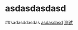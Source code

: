 # asdasdasdasd
##sadasddasdas
<a href="fttp://baidu.com">asdasdasd</a>
<a href="https://hrhuangbao.github.io/1909-1/day07/html/zuoye1.html">测试</a>
